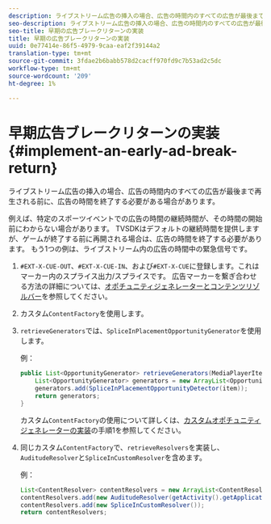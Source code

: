 ```yaml
---
description: ライブストリーム広告の挿入の場合、広告の時間内のすべての広告が最後まで再生される前に、広告の時間を終了する必要がある場合があります。
seo-description: ライブストリーム広告の挿入の場合、広告の時間内のすべての広告が最後まで再生される前に、広告の時間を終了する必要がある場合があります。
seo-title: 早期の広告ブレークリターンの実装
title: 早期の広告ブレークリターンの実装
uuid: 0e77414e-86f5-4979-9caa-eaf2f39144a2
translation-type: tm+mt
source-git-commit: 3fdae2b6babb578d2cacff970fd9c7b53ad2c5dc
workflow-type: tm+mt
source-wordcount: '209'
ht-degree: 1%

---
```



# 早期広告ブレークリターンの実装{#implement-an-early-ad-break-return}

ライブストリーム広告の挿入の場合、広告の時間内のすべての広告が最後まで再生される前に、広告の時間を終了する必要がある場合があります。

例えば、特定のスポーツイベントでの広告の時間の継続時間が、その時間の開始前にわからない場合があります。 TVSDKはデフォルトの継続時間を提供しますが、ゲームが終了する前に再開される場合は、広告の時間を終了する必要があります。 もう1つの例は、ライブストリーム内の広告の時間中の緊急信号です。

1. `#EXT-X-CUE-OUT`、`#EXT-X-CUE-IN`、および`#EXT-X-CUE`に登録します。これはマーカー内のスプライス出力/スプライスです。
広告マーカーを繋ぎ合わせる方法の詳細については、[オポチュニティジェネレーターとコンテンツリゾルバー](../../ad-insertion/content-resolver/android-3x-content-resolver.md)を参照してください。
1. カスタム`ContentFactory`を使用します。
1. `retrieveGenerators`では、`SpliceInPlacementOpportunityGenerator`を使用します。

   例：

   ```java
   public List<OpportunityGenerator> retrieveGenerators(MediaPlayerItem item) { 
       List<OpportunityGenerator> generators = new ArrayList<OpportunityGenerator>(); 
       generators.add(SpliceInPlacementOpportunityDetector(item)); 
       return generators; 
   }
   ```

   カスタム`ContentFactory`の使用について詳しくは、[カスタムオポチュニティジェネレーターの実装](../../ad-insertion/content-resolver/android-3x-opp-detector-impl-android.md)の手順1を参照してください。

1. 同じカスタム`ContentFactory`で、`retrieveResolvers`を実装し、`AuditudeResolver`と`SpliceInCustomResolver`を含めます。

   例：

   ```java
   List<ContentResolver> contentResolvers = new ArrayList<ContentResolver>(); 
   contentResolvers.add(new AuditudeResolver(getActivity().getApplicationContext())); 
   contentResolvers.add(new SpliceInCustomResolver()); 
   return contentResolvers;
   ```
